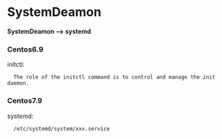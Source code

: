 # SystemDeamon
**SystemDeamon --> systemd**

### Centos6.9
  initctl:
  ```
    The role of the initctl command is to control and manage the init daemon.
  ```

### Centos7.9
  systemd:
  ```
    /etc/systemd/system/xxx.service
  ```
